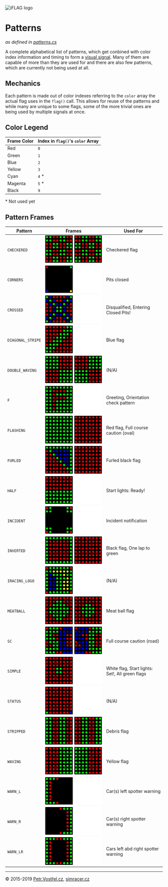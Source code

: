 ![iFLAG logo](http://simracer.cz/iracing/iFlag-logo/logo-full.svg)

Patterns
========
_as defined in [patterns.cs](../iFlag/patterns.cs)_

A complete alphabetical list of patterns, which get conbined with color index information and timing to form a [visual signal](Signals.md).
Many of them are capable of more than they are used for and there are also few patterns, which are currently not being used at all.


Mechanics
---------

Each pattern is made out of color indexes referring to the `color` array the actual flag uses in the `flag()` call.
This allows for reuse of the patterns and while many are unique to some flags, some of the more trivial ones are being used by multiple signals at once.


Color Legend
------------

Frame Color | Index in `flag()`'s `color` Array
----------- | ---------------------------------
Red         | `0`
Green       | `1`
Blue        | `2`
Yellow      | `3`
Cyan        | `4` *
Magenta     | `5` *
Black       | `9`

\* Not used yet


Pattern Frames
--------------

| Pattern              | Frames                                | Used For |
| -------------------- | --------------------------------------| ------- |
| `CHECKERED`          | ![](patterns/checkered.gif)           | Checkered flag |
| `CORNERS`            | ![](patterns/corners.gif)             | Pits closed |
| `CROSSED`            | ![](patterns/crossed.gif)             | Disqualified, Entering Closed Pits! |
| `DIAGONAL_STRIPE`    | ![](patterns/diagonal-stripe.gif)     | Blue flag |
| `DOUBLE_WAVING`      | ![](patterns/double-waving.gif)       | (N/A) |
| `F`                  | ![](patterns/f.gif)                   | Greeting, Orientation check pattern |
| `FLASHING`           | ![](patterns/flashing.gif)            | Red flag, Full course caution (oval) |
| `FURLED`             | ![](patterns/furled.gif)              | Furled black flag |
| `HALF`               | ![](patterns/half.gif)                | Start lights: Ready! |
| `INCIDENT`           | ![](patterns/incident.gif)            | Incident notification |
| `INVERTED`           | ![](patterns/inverted.gif)            | Black flag, One lap to green |
| `IRACING_LOGO`       | ![](patterns/iracing.gif)             | (N/A) |
| `MEATBALL`           | ![](patterns/meatball.gif)            | Meat ball flag |
| `SC`                 | ![](patterns/sc.gif)                  | Full course caution (road) |
| `SIMPLE`             | ![](patterns/simple.gif)              | White flag, Start lights: Set!, All green flags |
| `STATUS`             | ![](patterns/status.gif)              | (N/A) |
| `STRIPPED`           | ![](patterns/stripped.gif)            | Debris flag |
| `WAVING`             | ![](patterns/waving.gif)              | Yellow flag |
| `WARN_L`             | ![](patterns/warn-left.gif)           | Car(s) left spotter warning |
| `WARN_R`             | ![](patterns/warn-right.gif)          | Car(s) right spotter warning |
| `WARN_LR`            | ![](patterns/warn-left-right.gif)     | Cars left abd right spotter warning |



---
© 2015-2019
[Petr.Vostřel.cz](http://petr.vostrel.cz),
[simracer.cz](http://simracer.cz)

